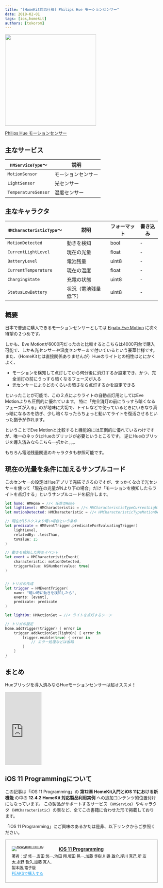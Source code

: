 ```yaml
---
title: "[HomeKit対応仕様] Philips Hue モーションセンサー"
date: 2018-02-01
tags: [ios,homekit]
authors: [tokorom]
---
```


<img src="https://qiita-image-store.s3.amazonaws.com/0/7883/3953d9ee-b01b-4fdd-a869-2215bbe5a33d.png" height=300 />

<a target="_blank" href="https://www.amazon.co.jp/gp/product/B076ZFF1KR/ref=as_li_tl?ie=UTF8&camp=247&creative=1211&creativeASIN=B076ZFF1KR&linkCode=as2&tag=tokorom-22&linkId=d39e14ef523d34df26d1c8357919e03f">Philips Hue モーションセンサー</a><img src="//ir-jp.amazon-adsystem.com/e/ir?t=tokorom-22&l=am2&o=9&a=B076ZFF1KR" width="1" height="1" border="0" alt="" style="border:none !important; margin:0px !important;" />

## 主なサービス

|`HMServiceType`〜 | 説明 |
|--- | ---- |
|`MotionSensor` | モーションセンサー |
|`LightSensor` | 光センサー |
|`TemperatureSensor` | 温度センサー |

## 主なキャラクタ

|`HMCharacteristicType`〜 | 説明 | フォーマット | 書き込み |
|--- | ---- | ---- | ---- |
|`MotionDetected` | 動きを検知 | bool | - |
|`CurrentLightLevel` | 現在の光量 | float | - |
|`BatteryLevel` | 電池残量 | uint8 | - |
|`CurrentTemperature` | 現在の温度 | float | - |
|`ChargingState` | 充電の状態 | uint8 | - |
|`StatusLowBattery` | 状況（電池残量低下） | uint8 | - |

## 概要

日本で普通に購入できるモーションセンサーとしては [Elgato Eve Motion](https://www.apple.com/jp/shop/product/HKVZ2PA/A/elgato-eve-motion-wireless-motion-sensor) に次ぐ待望の２つめです。

しかも、Eve Motionが6000円だったのと比較するとこちらは4000円台で購入可能で、しかも光センサーや温度センサーまで付いているという豪華仕様です。
また、（HomeKitとは直接関係ありませんが）Hueのライトとの相性はとにかくよく、

- モーションを検知して点灯してから何分後に消灯するか設定でき、かつ、完全消灯の前にうっすら暗くなるフェーズが入る
- 光センサーによりどのくらいの暗さなら点灯するかを設定できる

といったことが可能で、この２点によりライトの自動点灯用としてはEve Motionよりも圧倒的に優れています。
特に「完全消灯の前にうっすら暗くなるフェーズが入る」のが地味に大切で、トイレなどで使っているときにいきなり真っ暗になるのを防ぎ、少し暗くなったらちょっと動いてライトを復活させるといった猶予が作れます。

ということでEve Motionと比較すると機能的には圧倒的に優れているわけですが、唯一のネックはHueのブリッジが必要というところです。
逆にHueのブリッジを導入済みならこちら一択かと。。。

もちろん電池残量関連のキャラクタも参照可能です。

## 現在の光量を条件に加えるサンプルコード

このセンサーの設定はHueアプリで完結できるのですが、せっかくなので光センサーを使って「現在の光量がNより下の場合」だけ「モーションを検知したらライトを点灯する」というサンプルコードを紹介します。

```swift
let home: HMHome = //< 任意のHome
let lightLevel: HMCharacteristic = //< HMCharacteristicTypeCurrentLightLevel
let motionDetected: HMCharacteristic = //< HMCharacteristicTypeMotionDetected

// 現在が15ルクスより暗い場合という条件
let predicate = HMEventTrigger.predicateForEvaluatingTrigger(
    lightLevel,
    relatedBy: .lessThan,
    toValue: 15
)

// 動きを検知した時のイベント
let event = HMCharacteristicEvent(
    characteristic: motionDetected,
    triggerValue: NSNumber(value: true)
)


// トリガの作成
let trigger = HMEventTrigger(
    name: "暗い時に動きを検知したら",
    events: [event],
    predicate: predicate
)

let lightOn: HMActionSet = //< ライトを点灯するシーン

// トリガの設定
home.addTrigger(trigger) { error in
    trigger.addActionSet(lightOn) { error in
        trigger.enable(true) { error in
            // エラー処理などは省略
        }
    }
}
```

## まとめ

Hueブリッジを導入済みならHueモーションセンサーは超オススメ！

<iframe style="width:120px;height:240px;" marginwidth="0" marginheight="0" scrolling="no" frameborder="0" src="https://rcm-fe.amazon-adsystem.com/e/cm?ref=qf_sp_asin_til&t=tokorom-22&m=amazon&o=9&p=8&l=as1&IS2=1&detail=1&asins=B076ZFF1KR&linkId=8e54dfa5e1dd91c6acfd29b7b25af2ce&bc1=000000&lt1=_blank&fc1=333333&lc1=0066c0&bg1=ffffff&f=ifr">
</iframe>

## iOS 11 Programmingについて

この記事は「iOS 11 Programming」の **第12章 HomeKit入門とiOS 11における新機能** の中の **12.4.2 HomeKit 対応製品利用実例** への追加コンテンツ的位置付けにもなっています。
この製品がサポートするサービス（`HMService`）やキャラクタ（`HMCharacteristic`）の表など、全てこの書籍に合わせた形で掲載しております。

「iOS 11 Programming」にご興味のあるかたは是非、以下リンクからご参照ください。

<div class="peaks_widget" style="overflow:hidden; padding:20px; border:2px solid #ccc;"><div class="peaks_widget__image" style="float:left; margin-right:15px; line-height:0;"><a target="_blank" id="purchase" href="https://peaks.cc/tokorom/iOS11"><img alt="iOS 11 Programming" style="border:none; max-width:140px;" src="https://s3-ap-northeast-1.amazonaws.com/peaks-images/project002_cover.jpg"></a></div><div class="peaks_widget__info"><p style="margin:0 0 3px 0; font-size:110%; font-weight:bold;"><a target="_blank" id="purchase" href="http://peaks.cc/tokorom/iOS11">iOS 11 Programming</a></p><ul style="margin:0; padding:0;"><li style="font-size:90%; list-style:none;"><span>著者：</span><span>堤 修一,</span><span>吉田 悠一,</span><span>池田 翔,</span><span>坂田 晃一,</span><span>加藤 尋樹,</span><span>川邉 雄介,</span><span>岸川 克己,</span><span>所 友太,</span><span>永野 哲久,</span><span>加藤 寛人,</span></li><li style="font-size:90%; list-style:none;">製本版,電子版</li><li style="font-size:90%; list-style:none;"><a target="_blank" id="purchase" style="text-decoration:underline; color:#1DA1F2;" href="http://peaks.cc/tokorom/iOS11">PEAKSで購入する</a></li></ul></div></div>
